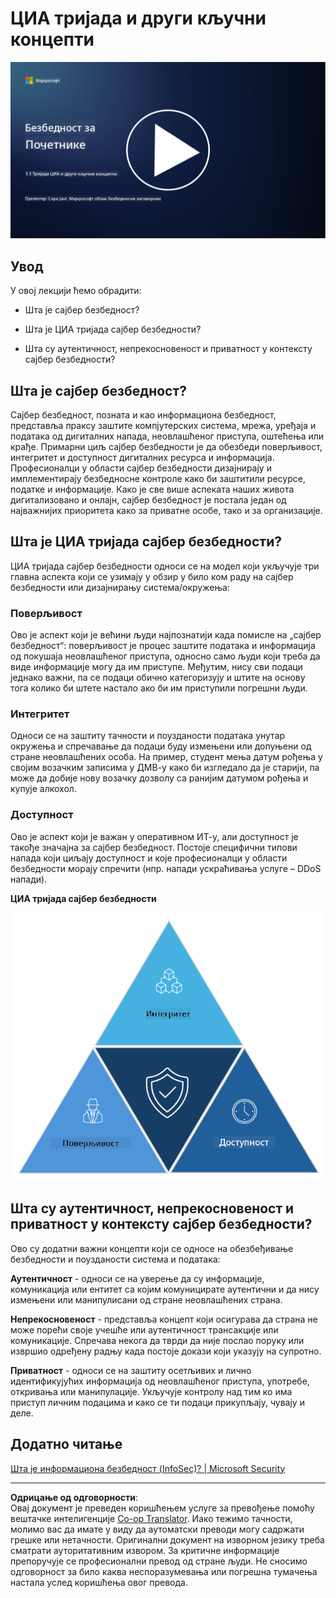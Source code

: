 <!--
CO_OP_TRANSLATOR_METADATA:
{
  "original_hash": "16a76f9fa372fb63cffb6d76b855f023",
  "translation_date": "2025-09-04T01:12:40+00:00",
  "source_file": "1.1 The CIA triad and other key concepts.md",
  "language_code": "sr"
}
-->
# ЦИА тријада и други кључни концепти

[![Погледајте видео](../../translated_images/1-1_placeholder.5743591289ea76087b78301a315f244c665d5266d895538c9d1a52b1f0d08603.sr.png)](https://learn-video.azurefd.net/vod/player?id=d4c2f633-fa6a-4a3d-8d41-7a1d71189832)

## Увод

У овој лекцији ћемо обрадити:

 - Шта је сајбер безбедност?
   
 
 - Шта је ЦИА тријада сајбер безбедности?

   

 - Шта су аутентичност, непрекосновеност и приватност у контексту сајбер безбедности?

## Шта је сајбер безбедност?

Сајбер безбедност, позната и као информациона безбедност, представља праксу заштите компјутерских система, мрежа, уређаја и података од дигиталних напада, неовлашћеног приступа, оштећења или крађе. Примарни циљ сајбер безбедности је да обезбеди поверљивост, интегритет и доступност дигиталних ресурса и информација. Професионалци у области сајбер безбедности дизајнирају и имплементирају безбедносне контроле како би заштитили ресурсе, податке и информације. Како је све више аспеката наших живота дигитализовано и онлајн, сајбер безбедност је постала један од најважнијих приоритета како за приватне особе, тако и за организације.

## Шта је ЦИА тријада сајбер безбедности?

ЦИА тријада сајбер безбедности односи се на модел који укључује три главна аспекта који се узимају у обзир у било ком раду на сајбер безбедности или дизајнирању система/окружења:

### Поверљивост

Ово је аспект који је већини људи најпознатији када помисле на „сајбер безбедност“: поверљивост је процес заштите података и информација од покушаја неовлашћеног приступа, односно само људи који треба да виде информације могу да им приступе. Међутим, нису сви подаци једнако важни, па се подаци обично категоризују и штите на основу тога колико би штете настало ако би им приступили погрешни људи.

### Интегритет

Односи се на заштиту тачности и поузданости података унутар окружења и спречавање да подаци буду измењени или допуњени од стране неовлашћених особа. На пример, студент мења датум рођења у својим возачким записима у ДМВ-у како би изгледало да је старији, па може да добије нову возачку дозволу са ранијим датумом рођења и купује алкохол.

### Доступност

Ово је аспект који је важан у оперативном ИТ-у, али доступност је такође значајна за сајбер безбедност. Постоје специфични типови напада који циљају доступност и које професионалци у области безбедности морају спречити (нпр. напади ускраћивања услуге – DDoS напади).

**ЦИА тријада сајбер безбедности**

![image](../../translated_images/ciatriad.0cf01e809b3845866bec11e829aac615e19a7b2a2897a4aafeb8000955a3f4b5.sr.png)

## Шта су аутентичност, непрекосновеност и приватност у контексту сајбер безбедности?

Ово су додатни важни концепти који се односе на обезбеђивање безбедности и поузданости система и података:

**Аутентичност** - односи се на уверење да су информације, комуникација или ентитет са којим комуницирате аутентични и да нису измењени или манипулисани од стране неовлашћених страна.

**Непрекосновеност** - представља концепт који осигурава да страна не може порећи своје учешће или аутентичност трансакције или комуникације. Спречава некога да тврди да није послао поруку или извршио одређену радњу када постоје докази који указују на супротно.

**Приватност** - односи се на заштиту осетљивих и лично идентификујућих информација од неовлашћеног приступа, употребе, откривања или манипулације. Укључује контролу над тим ко има приступ личним подацима и како се ти подаци прикупљају, чувају и деле.

## Додатно читање

[Шта је информациона безбедност (InfoSec)? | Microsoft Security](https://www.microsoft.com/security/business/security-101/what-is-information-security-infosec#:~:text=Three%20pillars%20of%20information%20security%3A%20the%20CIA%20triad,as%20guiding%20principles%20for%20implementing%20an%20InfoSec%20plan.)

---

**Одрицање од одговорности**:  
Овај документ је преведен коришћењем услуге за превођење помоћу вештачке интелигенције [Co-op Translator](https://github.com/Azure/co-op-translator). Иако тежимо тачности, молимо вас да имате у виду да аутоматски преводи могу садржати грешке или нетачности. Оригинални документ на изворном језику треба сматрати ауторитативним извором. За критичне информације препоручује се професионални превод од стране људи. Не сносимо одговорност за било каква неспоразумевања или погрешна тумачења настала услед коришћења овог превода.